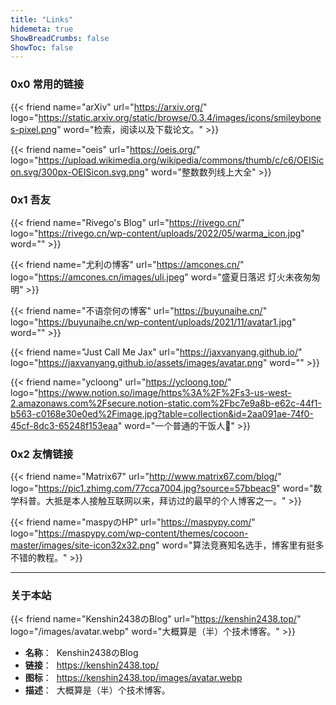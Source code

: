 ```yaml
---
title: "Links"
hidemeta: true
ShowBreadCrumbs: false
ShowToc: false
---
```


### 0x0 常用的链接

{{< friend name="arXiv" url="https://arxiv.org/" logo="https://static.arxiv.org/static/browse/0.3.4/images/icons/smileybones-pixel.png" word="检索，阅读以及下载论文。" >}}

{{< friend name="oeis" url="https://oeis.org/" logo="https://upload.wikimedia.org/wikipedia/commons/thumb/c/c6/OEISicon.svg/300px-OEISicon.svg.png" word="整数数列线上大全" >}} 

### 0x1 吾友

{{< friend name="Rivego's Blog" url="https://rivego.cn/" logo="https://rivego.cn/wp-content/uploads/2022/05/warma_icon.jpg" word="" >}}

{{< friend name="尤利の博客" url="https://amcones.cn/" logo="https://amcones.cn/images/uli.jpeg" word="盛夏日落迟 灯火未夜匆匆明" >}}

{{< friend name="不语奈何の博客" url="https://buyunaihe.cn/" logo="https://buyunaihe.cn/wp-content/uploads/2021/11/avatar1.jpg" word="" >}}

{{< friend name="Just Call Me Jax" url="https://jaxvanyang.github.io/" logo="https://jaxvanyang.github.io/assets/images/avatar.png" word="" >}}

{{< friend name="ycloong" url="https://ycloong.top/" logo="https://www.notion.so/image/https%3A%2F%2Fs3-us-west-2.amazonaws.com%2Fsecure.notion-static.com%2Fbc7e9a8b-e62c-44f1-b563-c0168e30e0ed%2Fimage.jpg?table=collection&id=2aa091ae-74f0-45cf-8dc3-65248f153eaa" word="一个普通的干饭人🍚" >}}

### 0x2 友情链接

{{< friend name="Matrix67" url="http://www.matrix67.com/blog/" logo="https://pic1.zhimg.com/77cca7004.jpg?source=57bbeac9" word="数学科普。大抵是本人接触互联网以来，拜访过的最早的个人博客之一。" >}}

{{< friend name="maspyのHP" url="https://maspypy.com/" logo="https://maspypy.com/wp-content/themes/cocoon-master/images/site-icon32x32.png" word="算法竞赛知名选手，博客里有挺多不错的教程。" >}}

---

### 关于本站

{{< friend name="Kenshin2438のBlog" url="https://kenshin2438.top/" logo="/images/avatar.webp" word="大概算是（半）个技术博客。" >}}

- **名称**：&nbsp; Kenshin2438のBlog
- **链接**：&nbsp; https://kenshin2438.top/
- **图标**：&nbsp; https://kenshin2438.top/images/avatar.webp
- **描述**：&nbsp; 大概算是（半）个技术博客。